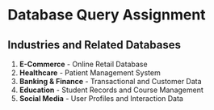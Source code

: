 # **Database Query Assignment**  

## **Industries and Related Databases**  

1. **E-Commerce** - Online Retail Database  
2. **Healthcare** - Patient Management System  
3. **Banking & Finance** - Transactional and Customer Data  
4. **Education** - Student Records and Course Management  
5. **Social Media** - User Profiles and Interaction Data  
